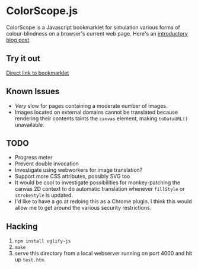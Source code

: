 # ColorScope.js

ColorScope is a Javascript bookmarklet for simulation various forms of colour-blindness on a browser's current web page. Here's an [introductory blog post](http://jasonframe.co.uk/logfile/2013/06/colorscope/).

## Try it out

[Direct link to bookmarklet](http://jasonframe.co.uk/logfile/2013/06/colorscope/#bookmarklet)

## Known Issues

  * *Very* slow for pages containing a moderate number of images.
  * Images located on external domains cannot be translated because rendering their contents taints the `canvas` element, making `toDataURL()` unavailable.

## TODO

  * Progress meter
  * Prevent double invocation
  * Investigate using webworkers for image translation?
  * Support more CSS attributes, possibly SVG too
  * It would be cool to investigate possibilities for monkey-patching the canvas 2D context to do automatic translation whenever `fillStyle` or `strokeStyle` is updated.
  * I'd like to have a go at redoing this as a Chrome plugin. I think this would allow me to get around the various security restrictions.

## Hacking

  1. `npm install uglify-js`
  2. `make`
  3. serve this directory from a local webserver running on port 4000 and hit up `test.htm`.
